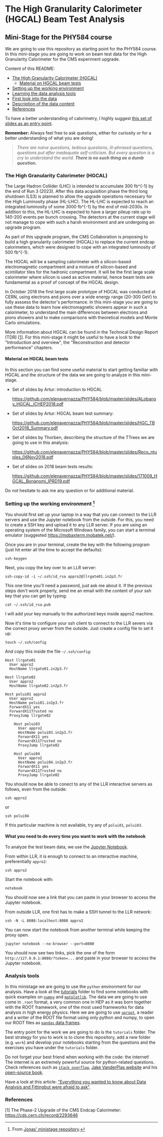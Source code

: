 # The High Granularity Calorimeter (HGCAL) Beam Test Analysis
## Mini-Stage for the PHY584 course 

We are going to use this repository as starting point for the PHY584 course.
In this mini-stage you are going to work on beam test data for the High Granularity
Calorimeter for the CMS experiment upgrade.

Content of this README:

* [The High Granularity Calorimeter (HGCAL)](#S-introduction)
	* [Material on HGCAL beam tests](#S-material)
* [Setting up the working environment ](#S-environment)
* [Learning the data analysis tools](#S-analysis-tools)
* [First look into the data](#S-first-look)
* [Description of the data content](#S-data-content)
* [References](#S-references)

To have a better understanding of calorimetry, I highly suggest [this set of slides as an entry point](https://github.com/elenavernazza/PHY584/blob/master/slides/L10_Calorimetry.pdf).

**Remember:**  Always feel free to ask questions, either for curiosity or for a better understanding of what you are doing!

> *There are naive questions, tedious questions, ill-phrased questions, questions put after inadequate self-criticism. But every question is a cry to understand the world. **There is no such thing as a dumb question.***

### <a name="S-introduction"></a>The High Granularity Calorimeter (HGCAL)

The Large Hadron Collider (LHC) is intended to accumulate 300 fb^{-1} by the end of Run 3 (2023). After this data acquisition phase the third long shutdown (LS3) is planned to allow the upgrade operations necessary for the High Luminosity phase (HL-LHC). The HL-LHC is expected to reach an integrated luminosity of some 3000 fb^{-1} by the end of mid-2030s. In addition to this, the HL-LHC is expected to have a larger pileup rate up to 140-200 events per bunch crossing. The detectors at the current stage will not manage to cope with such a harsh environment and are undergoing an upgrade program.

As part of this upgrade program, the CMS Collaboration is proposing to build a high granularity calorimeter (HGCAL) to replace the current endcap calorimeters, which were designed to cope with an integrated luminosity of 500 fb^{-1}.

The HGCAL will be a sampling calorimeter with a silicon-based electromagnetic compartment and a mixture of silicon-based and scintillator tiles for the hadronic compartment. It will be the first large scale calorimeter where silicon is used as active material, hence beam tests are fundamental as a proof of concept of the HGCAL design.

In October 2018 the first large scale prototype of HGCAL was conducted at CERN, using electrons and pions over a wide energy range (20-300 GeV) to fully asssess the detector's performance. In this mini-stage you are going to use these data to learn how electromagnetic showers appear in such a calorimeter, to understand the main differences between electrons and pions showers and to make comparisons with theoretical models and Monte Carlo simulations.

More information about HGCAL can be found in the Technical Design Report (TDR) [[1](#R-tdr)]. For this mini-stage it might be useful to have a look to the "Introduction and overview", the "Reconstruction and detector performance" chapters.

#### <a name="S-material"></a>Material on HGCAL beam tests

In this section you can find some useful material to start getting familiar with HGCAL and the structure of the data we are going to analyze in this mini-stage.

* Set of slides by Artur: introduction to HGCAL

	https://github.com/elenavernazza/PHY584/blob/master/slides/ALobanov_HGCAL_ICHEP2018.pdf

* Set of slides by Artur: HGCAL beam test summary:

	https://github.com/elenavernazza/PHY584/blob/master/slides/HGC_TBOct2018_Summary.pdf


* Set of slides by Thorben, describing the structure of the TTrees we are going to use in this analysis:

	https://github.com/elenavernazza/PHY584/blob/master/slides/Reco_ntuples_06Nov2018.pdf


* Set of slides on 2018 beam tests results:

	https://github.com/elenavernazza/PHY584/blob/master/slides/171009_HGCAL_Bonanomi_IPRD19.pdf
	
Do not hesitate to ask me any question or for additional material.

### <a name="S-environment"></a>Setting up the working environment [^a]

You should first set up your laptop in a way that you can connect to the LLR servers and use the Jupyter notebook from the outside. For this, you need to create a SSH key and upload it to any LLR server.
If you are using an operating system of the Microsoft Windows family, you can start a terminal emulator (suggested https://mobaxterm.mobatek.net/).

Once you are in your terminal, create the key with the following program (just hit enter all the time to accept the defaults):

	ssh-keygen

Next, you copy the key over to an LLR server:

	ssh-copy-id -i ~/.ssh/id_rsa appro2@llrgate01.in2p3.fr

This one time you'll need a password, just ask me about it. 
If the previous steps don't work properly, send me an email with the content of your ssh key that you can get by typing:

	cat ~/.ssh/id_rsa.pub
    
I will add your key manually to the authorized keys inside appro2 machine.

Now it's time to configure your ssh client to connect to the LLR severs via the correct proxy server from the outside. Just create a config file to set it up:

	touch ~/.ssh/config

And copy this inside the file `~/.ssh/config`:

	Host llrgate01
	  User appro2
	  HostName llrgate01.in2p3.fr

	Host llrgate02
	  User appro2
	  HostName llrgate02.in2p3.fr
	
	Host polui01 appro2
	  User appro2
	  HostName polui01.in2p3.fr
	  ForwardX11 yes
	  ForwardX11Trusted no
	  ProxyJump llrgate02

        Host polui03
          User appro2
          HostName polui03.in2p3.fr
          ForwardX11 yes
          ForwardX11Trusted no
          ProxyJump llrgate02

        Host polui04
          User appro2
          HostName polui04.in2p3.fr
          ForwardX11 yes
          ForwardX11Trusted no
          ProxyJump llrgate02


You should now be able to conect to any of the LLR interactive servers as follows, even from the outside:

	ssh appro2

or 

	ssh polui04
    
If this particular machine is not available, try any of `polui01`, `polui03`.


#### What you need to do every time you want to work with the notebook
To analyze the test beam data, we use the [Jupyter Notebook](https://jupyter.org/).

From within LLR, it is enough to connect to an interactive machine, preferentially `appro2`:

	ssh appro2

Start the notebook with:
	
	notebook

You should now see a link that you can paste in your browser to access the Jupyter notebook.

From outside LLR, one first has to make a SSH tunnel to the LLR network:
	
	ssh -N -L 8080:localhost:8080 appro2

You can now start the notebook from another terminal while keeping the proxy open.

	jupyter notebook --no-browser --port=8080

You should now see two links, pick the one of the form `http://127.0.0.1:8080/?token=...` and paste in your browser to access the Jupyter notebook.

[^a]: From [Jonas' ministage repository](https://llrgit.in2p3.fr/rembser/hgc-testbeam-mini-stage#how-to-get-into-the-analysis-environment).

### <a name="S-tools"></a>Analysis tools
In this ministage we are going to use the `python` environment for our analysis. Have a look at the [tutorials](https://github.com/elenavernazza/PHY584/tree/master/tutorials) folder to find some notebooks with quick examples on [`numpy`](https://numpy.org/) and [`matplotlib`](https://matplotlib.org/). The data we are going to use come in `.root` format, a very common one in HEP as it was born together with the ROOT framework, one of the most used frameworks for data analysis in high energy physics. Here we are going to use [`uproot`](https://github.com/scikit-hep/uproot), a reader and a writer of the ROOT file format using only python and numpy, to open our ROOT files as [`pandas` data frames](https://pandas.pydata.org/pandas-docs/stable/reference/api/pandas.DataFrame.html). 

The entry point for the work we are going to do is the `tutorials` folder. The best strategy for you to work is to clone this repository, add a new folder (e.g. `work`) and develop your notebooks starting from the questions and the exercises you have under the `tutorials` folder. 

Do not forget your best friend when working with the code: the internet! The internet is an extremely powerful source for python-related questions. Check references such as [`stack overflow`](https://stackoverflow.com/), [Jake VanderPlas website](http://vanderplas.com/)
and his [open-source book](https://jakevdp.github.io/PythonDataScienceHandbook/). 

Have a look at this article: ["Everything you wanted to know about Data Analysis and Fittingbut were afraid to ask"](https://arxiv.org/pdf/1210.3781.pdf).

### <a name="S-references"></a>References

[1]<a name="R-tdr"></a> The Phase-2 Upgrade of the CMS Endcap Calorimeter: <https://cds.cern.ch/record/2293646>
